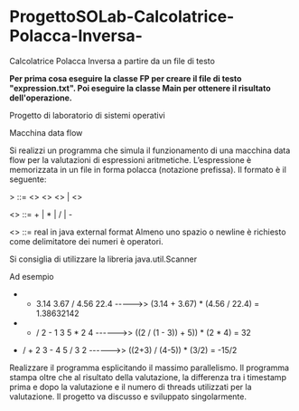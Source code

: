 # ProgettoSOLab-Calcolatrice-Polacca-Inversa-
Calcolatrice Polacca Inversa a partire da un file di testo

**Per prima cosa eseguire la classe FP per creare il file di testo "expression.txt".
Poi eseguire la classe Main per ottenere il risultato dell'operazione.**

Progetto di laboratorio di sistemi operativi

Macchina data flow


Si realizzi un programma che simula il funzionamento di una macchina data flow
per la valutazioni di espressioni aritmetiche.
L’espressione è memorizzata in un file in forma polacca (notazione prefissa).
Il formato è il seguente:

<EXP>>    ::= <<OP>> <<EXP>> <<EXP>> | <<NUMBER>>

<<OP>>     ::= + | * | / | -

<<NUMBER>> ::= real in java external format
Almeno uno spazio o newline è richiesto come delimitatore dei numeri è operatori.

Si consiglia di utilizzare la libreria java.util.Scanner


Ad esempio

* + 3.14 3.67 / 4.56 22.4 ----->> (3.14 + 3.67) * (4.56 / 22.4) = 1.38632142

* + / 2 - 1 3 5 * 2 4 ------>> ((2 / (1 - 3)) + 5)) * (2 * 4) = 32

* / + 2 3 - 4 5 / 3 2 ------>> ((2+3) / (4-5)) * (3/2) = -15/2

Realizzare il programma esplicitando il massimo parallelismo.
Il programma stampa oltre che al risultato della valutazione, la differenza tra i timestamp prima e dopo la valutazione
e il numero di threads utilizzati per la valutazione. 
Il progetto va discusso e sviluppato singolarmente.
